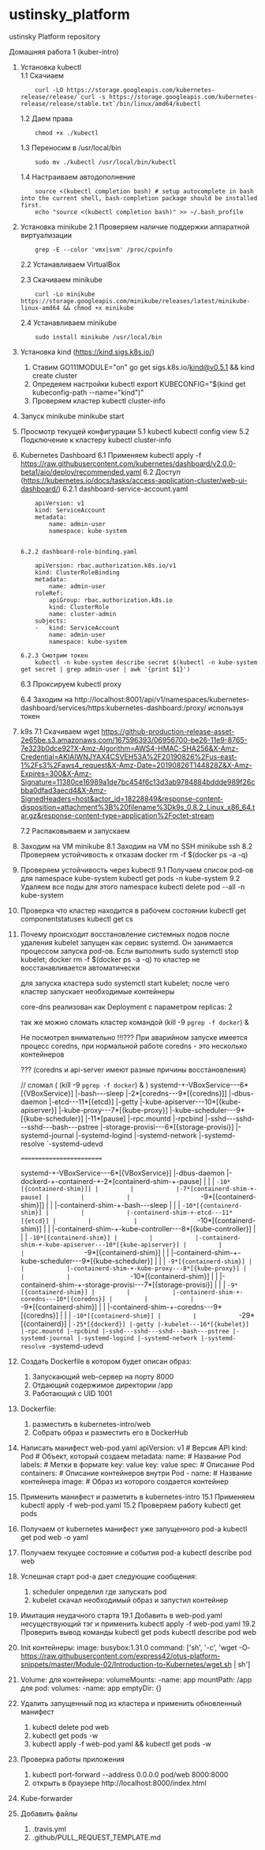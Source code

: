 # ustinsky_platform
ustinsky Platform repository

Домашняя работа 1 (kuber-intro)

1. Установка kubectl <br>
    1.1 Скачиаем
    ~~~~
        curl -LO https://storage.googleapis.com/kubernetes-release/release/`curl -s https://storage.googleapis.com/kubernetes-release/release/stable.txt`/bin/linux/amd64/kubectl
    ~~~~
    1.2 Даем права
    ~~~~
        chmod +x ./kubectl
    ~~~~
    1.3 Переносим в /usr/local/bin
    ~~~~
        sudo mv ./kubectl /usr/local/bin/kubectl
    ~~~~  
    1.4 Настраиваем автодополнение
    ~~~~
        source <(kubectl completion bash) # setup autocomplete in bash into the current shell, bash-completion package should be installed first.
        echo "source <(kubectl completion bash)" >> ~/.bash_profile
    ~~~~
    
2.  Установка minikube
    2.1 Проверяем наличие поддержки аппаратной виртуализации
    ~~~~
        grep -E --color 'vmx|svm' /proc/cpuinfo
    ~~~~
    2.2 Устанавливаем VirtualBox

    2.3 Скачиваем minikube
    ~~~~
        curl -Lo minikube https://storage.googleapis.com/minikube/releases/latest/minikube-linux-amd64 && chmod +x minikube
    ~~~~
    2.4 Устанавливаем minikube
    ~~~~
        sudo install minikube /usr/local/bin
    ~~~~
3. Установка kind (https://kind.sigs.k8s.io/)
    1. Ставим
        GO111MODULE="on" go get sigs.k8s.io/kind@v0.5.1 && kind create cluster
    2. Опредеяем настройки kubectl
        export KUBECONFIG="$(kind get kubeconfig-path --name="kind")"
    3. Проверяем кластер
        kubectl cluster-info

4. Запуск minikube 
    minikube start

5. Просмотр текущей конфигурации
    5.1 kubectl 
        kubectl config view
    5.2 Подключение к кластеру
        kubectl cluster-info

6.  Kubernetes Dashboard
    6.1 Применяем
        kubectl apply -f https://raw.githubusercontent.com/kubernetes/dashboard/v2.0.0-beta1/aio/deploy/recommended.yaml
    6.2 Доступ (https://kubernetes.io/docs/tasks/access-application-cluster/web-ui-dashboard/)
        6.2.1 dashboard-service-account.yaml

            apiVersion: v1
            kind: ServiceAccount
            metadata:
                name: admin-user
                namespace: kube-system
        
        
        6.2.2 dashboard-role-binding.yaml

            apiVersion: rbac.authorization.k8s.io/v1
            kind: ClusterRoleBinding
            metadata:
                name: admin-user
            roleRef:
                apiGroup: rbac.authorization.k8s.io
                kind: ClusterRole
                name: cluster-admin
            subjects:
            -   kind: ServiceAccount
                name: admin-user
                namespace: kube-system

        6.2.3 Смотрим токен
            kubectl -n kube-system describe secret $(kubectl -n kube-system get secret | grep admin-user | awk '{print $1}') 

    6.3 Проксируем
        kubectl proxy

    6.4 Заходим на http://localhost:8001/api/v1/namespaces/kubernetes-dashboard/services/https:kubernetes-dashboard:/proxy/ 
        используя токен

7.  k9s
    7.1 Скачиваем 
        wget https://github-production-release-asset-2e65be.s3.amazonaws.com/167596393/06956700-be26-11e9-8765-7e323b0dce92?X-Amz-Algorithm=AWS4-HMAC-SHA256&X-Amz-Credential=AKIAIWNJYAX4CSVEH53A%2F20190826%2Fus-east-1%2Fs3%2Faws4_request&X-Amz-Date=20190826T144828Z&X-Amz-Expires=300&X-Amz-Signature=11380ce16989a1de7bc454f6c13d3ab9784884bddde989f26cbba0dfad3aecd4&X-Amz-SignedHeaders=host&actor_id=18228849&response-content-disposition=attachment%3B%20filename%3Dk9s_0.8.2_Linux_x86_64.tar.gz&response-content-type=application%2Foctet-stream

    7.2 Распаковываем и запускаем

8.  Заходим на VM minikube
    8.1 Заходим на VM по SSH
        minikube ssh
    8.2 Проверяем устойчивость к отказам 
        docker rm -f $(docker ps -a -q)

9.  Проверяем устойчивость через kubectl
    9.1 Получаем список pod-ов для namespace kube-system
        kubectl get pods -n kube-system
    9.2 Удаляем все поды для этого namespace
        kubectl delete pod --all -n kube-system

10. Проверка что кластер находится в рабочем состоянии
    kubectl get componentstatuses
    kubectl get cs 

11. Почему происходит восcтановление системных подов после удаления
    kubelet запущен как сервис systemd. Он занимается процессом запуска pod-ов.
    Если выполнить 
    sudo systemctl stop kubelet; docker rm -f $(docker ps -a -q)
    то кластер не восстанавливается автоматически

    для запуска кластера
    sudo systemctl start kubelet;
    после чего кластер запускает необходимые контейнеры

    core-dns реализован как Deployment с параметром replicas: 2

    так же можно сломать кластер командой 
    (kill -9 `pgrep -f docker`) &

    Не посмотрел внимательно !!!??? 
    При аварийном запуске имеется процесс coredns, при нормальной работе coredns - это несколько контейнеров

    ??? (coredns и api-server имеют разные причины восстановления)

    // сломал ( (kill -9 `pgrep -f docker`) & )
    systemd-+-VBoxService---6*[{VBoxService}]
        |-bash---sleep
        |-2*[coredns---9*[{coredns}]]
        |-dbus-daemon
        |-etcd---11*[{etcd}]
        |-getty
        |-kube-apiserver---10*[{kube-apiserver}]
        |-kube-proxy---7*[{kube-proxy}]
        |-kube-scheduler---9*[{kube-scheduler}]
        |-11*[pause]
        |-rpc.mountd
        |-rpcbind
        |-sshd---sshd---sshd---bash---pstree
        |-storage-provisi---6*[{storage-provisi}]
        |-systemd-journal
        |-systemd-logind
        |-systemd-network
        |-systemd-resolve
        `-systemd-udevd

        =======================
    systemd-+-VBoxService---6*[{VBoxService}]
        |-dbus-daemon
        |-dockerd-+-containerd-+-2*[containerd-shim-+-pause]
        |         |            |                    `-10*[{containerd-shim}]]
        |         |            |-7*[containerd-shim-+-pause]
        |         |            |                    `-9*[{containerd-shim}]]
        |         |            |-containerd-shim-+-bash---sleep
        |         |            |                 `-10*[{containerd-shim}]
        |         |            |-containerd-shim-+-etcd---11*[{etcd}]
        |         |            |                 `-10*[{containerd-shim}]
        |         |            |-containerd-shim-+-kube-controller---8*[{kube-controller}]
        |         |            |                 `-10*[{containerd-shim}]
        |         |            |-containerd-shim-+-kube-apiserver---10*[{kube-apiserver}]
        |         |            |                 `-9*[{containerd-shim}]
        |         |            |-containerd-shim-+-kube-scheduler---9*[{kube-scheduler}]
        |         |            |                 `-9*[{containerd-shim}]
        |         |            |-containerd-shim-+-kube-proxy---8*[{kube-proxy}]
        |         |            |                 `-10*[{containerd-shim}]
        |         |            |-containerd-shim-+-storage-provisi---7*[{storage-provisi}]
        |         |            |                 `-9*[{containerd-shim}]
        |         |            |-containerd-shim-+-coredns---10*[{coredns}]
        |         |            |                 `-9*[{containerd-shim}]
        |         |            |-containerd-shim-+-coredns---9*[{coredns}]
        |         |            |                 `-10*[{containerd-shim}]
        |         |            `-29*[{containerd}]
        |         `-25*[{dockerd}]
        |-getty
        |-kubelet---16*[{kubelet}]
        |-rpc.mountd
        |-rpcbind
        |-sshd---sshd---sshd---bash---pstree
        |-systemd-journal
        |-systemd-logind
        |-systemd-network
        |-systemd-resolve
        `-systemd-udevd


12. Создать Dockerfile в котором будет описан образ:
    1. Запускающий web-сервер на порту 8000
    2. Отдающий содержимое директории /app
    3. Работающий с UID 1001

13. Dockerfile: 
    1. разместить в kubernetes-intro/web 
    2. Собрать образ и разместить его в DockerHub

14. Написать манифест web-pod.yaml
    apiVersion: v1      # Версия API 
    kind: Pod           # Объект, который создаем
    metadata:
        name:           # Название Pod
        labels:         # Метки в формате key: value
            key: value
    spec:               # Описание Pod
        containers:     # Описание контейнеров внутри Pod
            - name:     # Название контейнера
              image:    # Образ из которого создается контейнер

15. Применить манифест и разметить в kubernetes-intro
    15.1 Применяем
        kubectl apply -f web-pod.yaml
    15.2 Проверяем работу 
        kubectl get pods

16. Получаем от kubernetes манифест уже запущенного pod-а 
    kubectl get pod web -o yaml

17. Получаем текущее состояние и события pod-а 
    kubectl describe pod web

18. Успешная старт pod-а дает следующие сообщения:
    1. scheduler определил где запускать pod
    2. kubelet скачал необходимый образ и запустил контейнер

19. Имитация неудачного старта 
    19.1 Добавить в web-pod.yaml несуществующий тэг и применить
        kubectl apply -f web-pod.yaml
    19.2 Проверить вывод команды 
        kubectl get pods
        kubectl describe pod web

20. Init контейнеры:
    image: busybox:1.31.0
    command: ['sh', '-c', 'wget -O- https://raw.githubusercontent.com/express42/otus-platform-snippets/master/Module-02/Introduction-to-Kubernetes/wget.sh | sh']

21. Volume:
    для контейнера:
        volumeMounts:
            -name: app
             mountPath: /app
    для pod:
        volumes:
            -name: app
             emptyDir: {}

22. Удалить запущенный под из кластера и применить обновленный манифест
    1. kubectl delete pod web
    2. kubectl get pods -w
    3. kubectl apply -f web-pod.yaml && kubectl get pods -w 

23. Проверка работы приложения
    1. kubectl port-forward --address 0.0.0.0 pod/web 8000:8000
    2. открыть в браузере http://localhost:8000/index.html

24. Kube-forwarder 

25. Добавить файлы
    1. .travis.yml
    2. .github/PULL_REQUEST_TEMPLATE.md
    
